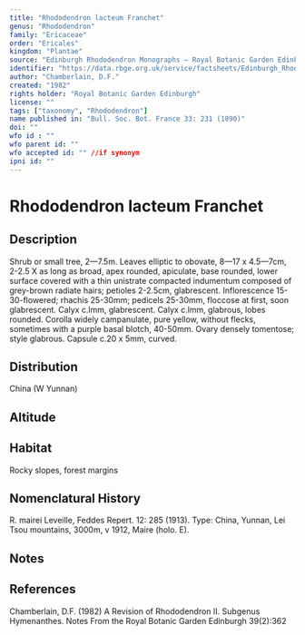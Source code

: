 ```yaml
---
title: "Rhododendron lacteum Franchet"
genus: "Rhododendron"
family: "Ericaceae"
order: "Ericales"
kingdom: "Plantae"
source: "Edinburgh Rhododendron Monographs – Royal Botanic Garden Edinburgh"
identifier: "https://data.rbge.org.uk/service/factsheets/Edinburgh_Rhododendron_Monographs.xhtml"
author: "Chamberlain, D.F."
created: "1982"
rights holder: "Royal Botanic Garden Edinburgh"
license: ""
tags: ["taxonomy", "Rhododendron"]
name published in: "Bull. Soc. Bot. France 33: 231 (1890)"
doi: ""
wfo id : ""
wfo parent id: ""
wfo accepted id: "" //if synonym                      
ipni id: ""
---
```


                       

# Rhododendron lacteum Franchet

## Description
Shrub or small tree, 2—7.5m. Leaves elliptic to obovate, 8—17 x 4.5—7cm, 2-2.5 X as long as broad, apex rounded, apiculate, base rounded, lower surface covered with a thin unistrate compacted indumentum composed of grey-brown radiate hairs; petioles 2-2.5cm, glabrescent. Inflorescence 15-30-flowered; rhachis 25-30mm; pedicels 25-30mm, floccose at first, soon glabrescent. Calyx c.lmm, glabrescent. Calyx c.lmm, glabrous, lobes rounded. Corolla widely campanulate, pure yellow, without flecks, sometimes with a purple basal blotch, 40-50mm. Ovary densely tomentose; style glabrous. Capsule c.20 x 5mm, curved.

## Distribution
China (W Yunnan)

## Altitude


## Habitat
Rocky slopes, forest margins

## Nomenclatural History
R. mairei Leveille, Feddes Repert. 12: 285 (1913). Type: China, Yunnan, Lei Tsou mountains, 3000m, v 1912, Maire (holo. E).
                       
## Notes


## References

Chamberlain, D.F. (1982) A Revision of Rhododendron II. Subgenus Hymenanthes. Notes From the Royal Botanic Garden Edinburgh 39(2):362
